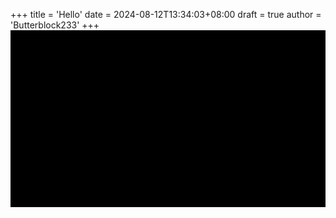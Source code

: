 +++
title = 'Hello'
date = 2024-08-12T13:34:03+08:00
draft = true
author = 'Butterblock233'
+++
![Hello](../images/Hello.gif)	
